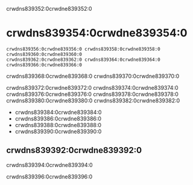 crwdns839352:0crwdne839352:0
# crwdns839354:0crwdne839354:0

```{figure} ../../figures/robo-debt.jpg
crwdns839356:0crwdne839356:0 crwdns839358:0crwdne839358:0
crwdns839360:0crwdne839360:0
crwdns839362:0crwdne839362:0 crwdns839364:0crwdne839364:0 crwdns839366:0crwdne839366:0
```

crwdns839368:0crwdne839368:0 crwdns839370:0crwdne839370:0

crwdns839372:0crwdne839372:0 crwdns839374:0crwdne839374:0 crwdns839376:0crwdne839376:0 crwdns839378:0crwdne839378:0 crwdns839380:0crwdne839380:0 crwdns839382:0crwdne839382:0

* crwdns839384:0crwdne839384:0
* crwdns839386:0crwdne839386:0
* crwdns839388:0crwdne839388:0
* crwdns839390:0crwdne839390:0


## crwdns839392:0crwdne839392:0
crwdns839394:0crwdne839394:0

crwdns839396:0crwdne839396:0
